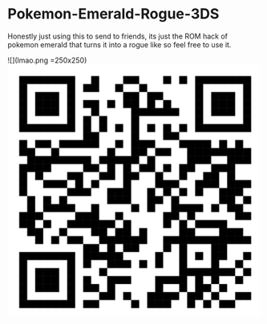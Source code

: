 # Pokemon-Emerald-Rogue-3DS
Honestly just using this to send to friends, its just the ROM hack of pokemon emerald that turns it into a rogue like so feel free to use it.

![](lmao.png =250x250)
![QR](Lmao.png)
